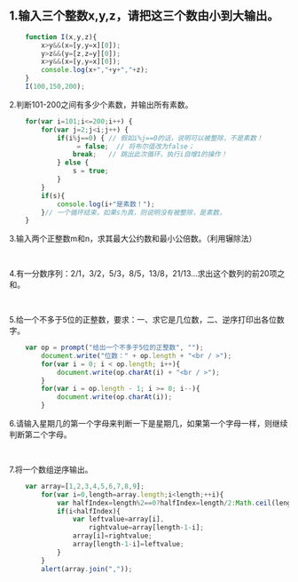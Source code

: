 ﻿## 1.输入三个整数x,y,z，请把这三个数由小到大输出。
```js
    function I(x,y,z){
        x>y&&(x=[y,y=x][0]);
        y>z&&(y=[z,z=y][0]);
        x>y&&(x=[y,y=x][0]);
        console.log(x+","+y+","+z);
    }
    I(100,150,200);
```
2.判断101-200之间有多少个素数，并输出所有素数。
```js
    for(var i=101;i<=200;i++) {
        for(var j=2;j<i;j++) {
            if(i%j==0) { // 假如i%j==0的话，说明可以被整除，不是素数！
                 = false;  // 将布尔值改为false；
                break;   // 跳出此次循环，执行i自增1的操作！
            } else {
                s = true;
            }
        }
        if(s){
            console.log(i+"是素数！");
        }// 一个循环结束，如果s为真，则说明没有被整除，是素数，
    }
```
3.输入两个正整数m和n，求其最大公约数和最小公倍数。（利用辗除法）
```js
    
```
4.有一分数序列：2/1，3/2，5/3，8/5，13/8，21/13...求出这个数列的前20项之和。
```js
    
```
5.给一个不多于5位的正整数，要求：一、求它是几位数，二、逆序打印出各位数字。
```js
    var op = prompt("给出一个不多于5位的正整数", "");
        document.write("位数：" + op.length + "<br / >");
        for(var i = 0; i < op.length; i++){
            document.write(op.charAt(i) + "<br / >");
        }
        for(var i = op.length - 1; i >= 0; i--){
            document.write(op.charAt(i));
        }
```
6.请输入星期几的第一个字母来判断一下是星期几，如果第一个字母一样，则继续判断第二个字母。
```js
    
```
7.将一个数组逆序输出。
```js
    var array=[1,2,3,4,5,6,7,8,9];
        for(var i=0,length=array.length;i<length;++i){
            var halfIndex=length%2==0?halfIndex=length/2:Math.ceil(length/2);
            if(i<halfIndex){
                var leftvalue=array[i],
                    rightvalue=array[length-1-i];
                array[i]=rightvalue;
                array[length-1-i]=leftvalue;
            }
        }
        alert(array.join(","));
```